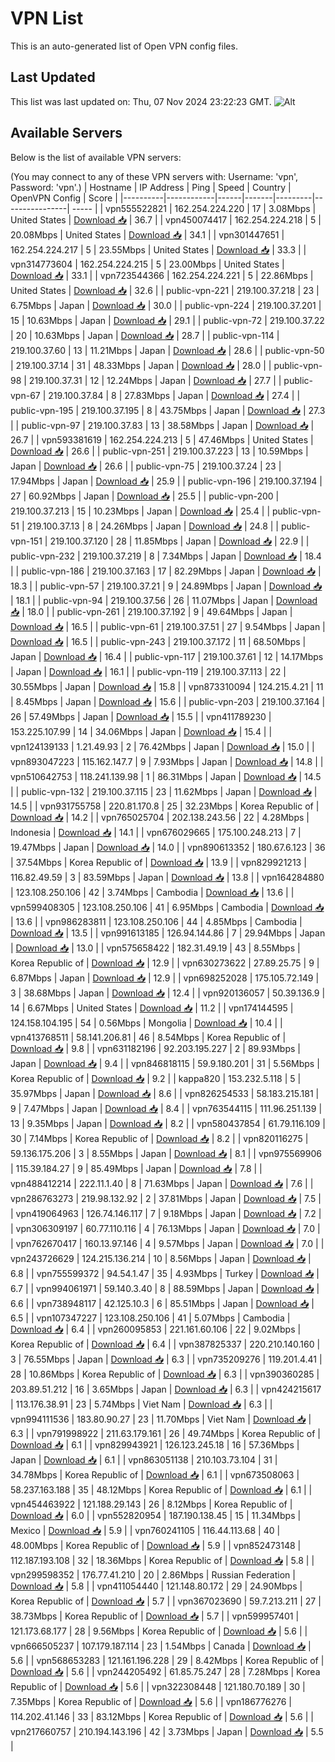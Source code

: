 # VPN List

This is an auto-generated list of Open VPN config files.

## Last Updated

This list was last updated on: Thu, 07 Nov 2024 23:22:23 GMT.
![Alt](https://repobeats.axiom.co/api/embed/186b98318ef1479477931607c1ad7d823f12451f.svg "Repobeats analytics image")

## Available Servers

Below is the list of available VPN servers:

(You may connect to any of these VPN servers with: Username: 'vpn', Password: 'vpn'.)
| Hostname | IP Address | Ping | Speed | Country | OpenVPN Config | Score |
|----------|------------|------|-------|---------|----------------| ----- |
| vpn555522821 | 162.254.224.220 | 17 | 3.08Mbps | United States | [Download 📥](./configs/server_0_US.ovpn) | 36.7 |
| vpn450074417 | 162.254.224.218 | 5 | 20.08Mbps | United States | [Download 📥](./configs/server_1_US.ovpn) | 34.1 |
| vpn301447651 | 162.254.224.217 | 5 | 23.55Mbps | United States | [Download 📥](./configs/server_2_US.ovpn) | 33.3 |
| vpn314773604 | 162.254.224.215 | 5 | 23.00Mbps | United States | [Download 📥](./configs/server_3_US.ovpn) | 33.1 |
| vpn723544366 | 162.254.224.221 | 5 | 22.86Mbps | United States | [Download 📥](./configs/server_4_US.ovpn) | 32.6 |
| public-vpn-221 | 219.100.37.218 | 23 | 6.75Mbps | Japan | [Download 📥](./configs/server_5_JP.ovpn) | 30.0 |
| public-vpn-224 | 219.100.37.201 | 15 | 10.63Mbps | Japan | [Download 📥](./configs/server_6_JP.ovpn) | 29.1 |
| public-vpn-72 | 219.100.37.22 | 20 | 10.63Mbps | Japan | [Download 📥](./configs/server_7_JP.ovpn) | 28.7 |
| public-vpn-114 | 219.100.37.60 | 13 | 11.21Mbps | Japan | [Download 📥](./configs/server_8_JP.ovpn) | 28.6 |
| public-vpn-50 | 219.100.37.14 | 31 | 48.33Mbps | Japan | [Download 📥](./configs/server_9_JP.ovpn) | 28.0 |
| public-vpn-98 | 219.100.37.31 | 12 | 12.24Mbps | Japan | [Download 📥](./configs/server_10_JP.ovpn) | 27.7 |
| public-vpn-67 | 219.100.37.84 | 8 | 27.83Mbps | Japan | [Download 📥](./configs/server_11_JP.ovpn) | 27.4 |
| public-vpn-195 | 219.100.37.195 | 8 | 43.75Mbps | Japan | [Download 📥](./configs/server_12_JP.ovpn) | 27.3 |
| public-vpn-97 | 219.100.37.83 | 13 | 38.58Mbps | Japan | [Download 📥](./configs/server_13_JP.ovpn) | 26.7 |
| vpn593381619 | 162.254.224.213 | 5 | 47.46Mbps | United States | [Download 📥](./configs/server_14_US.ovpn) | 26.6 |
| public-vpn-251 | 219.100.37.223 | 13 | 10.59Mbps | Japan | [Download 📥](./configs/server_15_JP.ovpn) | 26.6 |
| public-vpn-75 | 219.100.37.24 | 23 | 17.94Mbps | Japan | [Download 📥](./configs/server_16_JP.ovpn) | 25.9 |
| public-vpn-196 | 219.100.37.194 | 27 | 60.92Mbps | Japan | [Download 📥](./configs/server_17_JP.ovpn) | 25.5 |
| public-vpn-200 | 219.100.37.213 | 15 | 10.23Mbps | Japan | [Download 📥](./configs/server_18_JP.ovpn) | 25.4 |
| public-vpn-51 | 219.100.37.13 | 8 | 24.26Mbps | Japan | [Download 📥](./configs/server_19_JP.ovpn) | 24.8 |
| public-vpn-151 | 219.100.37.120 | 28 | 11.85Mbps | Japan | [Download 📥](./configs/server_20_JP.ovpn) | 22.9 |
| public-vpn-232 | 219.100.37.219 | 8 | 7.34Mbps | Japan | [Download 📥](./configs/server_21_JP.ovpn) | 18.4 |
| public-vpn-186 | 219.100.37.163 | 17 | 82.29Mbps | Japan | [Download 📥](./configs/server_22_JP.ovpn) | 18.3 |
| public-vpn-57 | 219.100.37.21 | 9 | 24.89Mbps | Japan | [Download 📥](./configs/server_23_JP.ovpn) | 18.1 |
| public-vpn-94 | 219.100.37.56 | 26 | 11.07Mbps | Japan | [Download 📥](./configs/server_24_JP.ovpn) | 18.0 |
| public-vpn-261 | 219.100.37.192 | 9 | 49.64Mbps | Japan | [Download 📥](./configs/server_25_JP.ovpn) | 16.5 |
| public-vpn-61 | 219.100.37.51 | 27 | 9.54Mbps | Japan | [Download 📥](./configs/server_26_JP.ovpn) | 16.5 |
| public-vpn-243 | 219.100.37.172 | 11 | 68.50Mbps | Japan | [Download 📥](./configs/server_27_JP.ovpn) | 16.4 |
| public-vpn-117 | 219.100.37.61 | 12 | 14.17Mbps | Japan | [Download 📥](./configs/server_28_JP.ovpn) | 16.1 |
| public-vpn-119 | 219.100.37.113 | 22 | 30.55Mbps | Japan | [Download 📥](./configs/server_29_JP.ovpn) | 15.8 |
| vpn873310094 | 124.215.4.21 | 11 | 8.45Mbps | Japan | [Download 📥](./configs/server_30_JP.ovpn) | 15.6 |
| public-vpn-203 | 219.100.37.164 | 26 | 57.49Mbps | Japan | [Download 📥](./configs/server_31_JP.ovpn) | 15.5 |
| vpn411789230 | 153.225.107.99 | 14 | 34.06Mbps | Japan | [Download 📥](./configs/server_32_JP.ovpn) | 15.4 |
| vpn124139133 | 1.21.49.93 | 2 | 76.42Mbps | Japan | [Download 📥](./configs/server_33_JP.ovpn) | 15.0 |
| vpn893047223 | 115.162.147.7 | 9 | 7.93Mbps | Japan | [Download 📥](./configs/server_34_JP.ovpn) | 14.8 |
| vpn510642753 | 118.241.139.98 | 1 | 86.31Mbps | Japan | [Download 📥](./configs/server_35_JP.ovpn) | 14.5 |
| public-vpn-132 | 219.100.37.115 | 23 | 11.62Mbps | Japan | [Download 📥](./configs/server_36_JP.ovpn) | 14.5 |
| vpn931755758 | 220.81.170.8 | 25 | 32.23Mbps | Korea Republic of | [Download 📥](./configs/server_37_KR.ovpn) | 14.2 |
| vpn765025704 | 202.138.243.56 | 22 | 4.28Mbps | Indonesia | [Download 📥](./configs/server_38_ID.ovpn) | 14.1 |
| vpn676029665 | 175.100.248.213 | 7 | 19.47Mbps | Japan | [Download 📥](./configs/server_39_JP.ovpn) | 14.0 |
| vpn890613352 | 180.67.6.123 | 36 | 37.54Mbps | Korea Republic of | [Download 📥](./configs/server_40_KR.ovpn) | 13.9 |
| vpn829921213 | 116.82.49.59 | 3 | 83.59Mbps | Japan | [Download 📥](./configs/server_41_JP.ovpn) | 13.8 |
| vpn164284880 | 123.108.250.106 | 42 | 3.74Mbps | Cambodia | [Download 📥](./configs/server_42_KH.ovpn) | 13.6 |
| vpn599408305 | 123.108.250.106 | 41 | 6.95Mbps | Cambodia | [Download 📥](./configs/server_43_KH.ovpn) | 13.6 |
| vpn986283811 | 123.108.250.106 | 44 | 4.85Mbps | Cambodia | [Download 📥](./configs/server_44_KH.ovpn) | 13.5 |
| vpn991613185 | 126.94.144.86 | 7 | 29.94Mbps | Japan | [Download 📥](./configs/server_45_JP.ovpn) | 13.0 |
| vpn575658422 | 182.31.49.19 | 43 | 8.55Mbps | Korea Republic of | [Download 📥](./configs/server_46_KR.ovpn) | 12.9 |
| vpn630273622 | 27.89.25.75 | 9 | 6.87Mbps | Japan | [Download 📥](./configs/server_47_JP.ovpn) | 12.9 |
| vpn698252028 | 175.105.72.149 | 3 | 38.68Mbps | Japan | [Download 📥](./configs/server_48_JP.ovpn) | 12.4 |
| vpn920136057 | 50.39.136.9 | 14 | 6.67Mbps | United States | [Download 📥](./configs/server_49_US.ovpn) | 11.2 |
| vpn174144595 | 124.158.104.195 | 54 | 0.56Mbps | Mongolia | [Download 📥](./configs/server_50_MN.ovpn) | 10.4 |
| vpn413768511 | 58.141.206.81 | 46 | 8.54Mbps | Korea Republic of | [Download 📥](./configs/server_51_KR.ovpn) | 9.8 |
| vpn631182196 | 92.203.195.227 | 2 | 89.93Mbps | Japan | [Download 📥](./configs/server_52_JP.ovpn) | 9.4 |
| vpn846818115 | 59.9.180.201 | 31 | 5.56Mbps | Korea Republic of | [Download 📥](./configs/server_53_KR.ovpn) | 9.2 |
| kappa820 | 153.232.5.118 | 5 | 35.97Mbps | Japan | [Download 📥](./configs/server_54_JP.ovpn) | 8.6 |
| vpn826254533 | 58.183.215.181 | 9 | 7.47Mbps | Japan | [Download 📥](./configs/server_55_JP.ovpn) | 8.4 |
| vpn763544115 | 111.96.251.139 | 13 | 9.35Mbps | Japan | [Download 📥](./configs/server_56_JP.ovpn) | 8.2 |
| vpn580437854 | 61.79.116.109 | 30 | 7.14Mbps | Korea Republic of | [Download 📥](./configs/server_57_KR.ovpn) | 8.2 |
| vpn820116275 | 59.136.175.206 | 3 | 8.55Mbps | Japan | [Download 📥](./configs/server_58_JP.ovpn) | 8.1 |
| vpn975569906 | 115.39.184.27 | 9 | 85.49Mbps | Japan | [Download 📥](./configs/server_59_JP.ovpn) | 7.8 |
| vpn488412214 | 222.11.1.40 | 8 | 71.63Mbps | Japan | [Download 📥](./configs/server_60_JP.ovpn) | 7.6 |
| vpn286763273 | 219.98.132.92 | 2 | 37.81Mbps | Japan | [Download 📥](./configs/server_61_JP.ovpn) | 7.5 |
| vpn419064963 | 126.74.146.117 | 7 | 9.18Mbps | Japan | [Download 📥](./configs/server_62_JP.ovpn) | 7.2 |
| vpn306309197 | 60.77.110.116 | 4 | 76.13Mbps | Japan | [Download 📥](./configs/server_63_JP.ovpn) | 7.0 |
| vpn762670417 | 160.13.97.146 | 4 | 9.57Mbps | Japan | [Download 📥](./configs/server_64_JP.ovpn) | 7.0 |
| vpn243726629 | 124.215.136.214 | 10 | 8.56Mbps | Japan | [Download 📥](./configs/server_65_JP.ovpn) | 6.8 |
| vpn755599372 | 94.54.1.47 | 35 | 4.93Mbps | Turkey | [Download 📥](./configs/server_66_TR.ovpn) | 6.7 |
| vpn994061971 | 59.140.3.40 | 8 | 88.59Mbps | Japan | [Download 📥](./configs/server_67_JP.ovpn) | 6.6 |
| vpn738948117 | 42.125.10.3 | 6 | 85.51Mbps | Japan | [Download 📥](./configs/server_68_JP.ovpn) | 6.5 |
| vpn107347227 | 123.108.250.106 | 41 | 5.07Mbps | Cambodia | [Download 📥](./configs/server_69_KH.ovpn) | 6.4 |
| vpn260095853 | 221.161.60.106 | 22 | 9.02Mbps | Korea Republic of | [Download 📥](./configs/server_70_KR.ovpn) | 6.4 |
| vpn387825337 | 220.210.140.160 | 3 | 76.55Mbps | Japan | [Download 📥](./configs/server_71_JP.ovpn) | 6.3 |
| vpn735209276 | 119.201.4.41 | 28 | 10.86Mbps | Korea Republic of | [Download 📥](./configs/server_72_KR.ovpn) | 6.3 |
| vpn390360285 | 203.89.51.212 | 16 | 3.65Mbps | Japan | [Download 📥](./configs/server_73_JP.ovpn) | 6.3 |
| vpn424215617 | 113.176.38.91 | 23 | 5.74Mbps | Viet Nam | [Download 📥](./configs/server_74_VN.ovpn) | 6.3 |
| vpn994111536 | 183.80.90.27 | 23 | 11.70Mbps | Viet Nam | [Download 📥](./configs/server_75_VN.ovpn) | 6.3 |
| vpn791998922 | 211.63.179.161 | 26 | 49.74Mbps | Korea Republic of | [Download 📥](./configs/server_76_KR.ovpn) | 6.1 |
| vpn829943921 | 126.123.245.18 | 16 | 57.36Mbps | Japan | [Download 📥](./configs/server_77_JP.ovpn) | 6.1 |
| vpn863051138 | 210.103.73.104 | 31 | 34.78Mbps | Korea Republic of | [Download 📥](./configs/server_78_KR.ovpn) | 6.1 |
| vpn673508063 | 58.237.163.188 | 35 | 48.12Mbps | Korea Republic of | [Download 📥](./configs/server_79_KR.ovpn) | 6.1 |
| vpn454463922 | 121.188.29.143 | 26 | 8.12Mbps | Korea Republic of | [Download 📥](./configs/server_80_KR.ovpn) | 6.0 |
| vpn552820954 | 187.190.138.45 | 15 | 11.34Mbps | Mexico | [Download 📥](./configs/server_81_MX.ovpn) | 5.9 |
| vpn760241105 | 116.44.113.68 | 40 | 48.00Mbps | Korea Republic of | [Download 📥](./configs/server_82_KR.ovpn) | 5.9 |
| vpn852473148 | 112.187.193.108 | 32 | 18.36Mbps | Korea Republic of | [Download 📥](./configs/server_83_KR.ovpn) | 5.8 |
| vpn299598352 | 176.77.41.210 | 20 | 2.86Mbps | Russian Federation | [Download 📥](./configs/server_84_RU.ovpn) | 5.8 |
| vpn411054440 | 121.148.80.172 | 29 | 24.90Mbps | Korea Republic of | [Download 📥](./configs/server_85_KR.ovpn) | 5.7 |
| vpn367023690 | 59.7.213.211 | 27 | 38.73Mbps | Korea Republic of | [Download 📥](./configs/server_86_KR.ovpn) | 5.7 |
| vpn599957401 | 121.173.68.177 | 28 | 9.56Mbps | Korea Republic of | [Download 📥](./configs/server_87_KR.ovpn) | 5.6 |
| vpn666505237 | 107.179.187.114 | 23 | 1.54Mbps | Canada | [Download 📥](./configs/server_88_CA.ovpn) | 5.6 |
| vpn568653283 | 121.161.196.228 | 29 | 8.42Mbps | Korea Republic of | [Download 📥](./configs/server_89_KR.ovpn) | 5.6 |
| vpn244205492 | 61.85.75.247 | 28 | 7.28Mbps | Korea Republic of | [Download 📥](./configs/server_90_KR.ovpn) | 5.6 |
| vpn322308448 | 121.180.70.189 | 30 | 7.35Mbps | Korea Republic of | [Download 📥](./configs/server_91_KR.ovpn) | 5.6 |
| vpn186776276 | 114.202.41.146 | 33 | 83.12Mbps | Korea Republic of | [Download 📥](./configs/server_92_KR.ovpn) | 5.6 |
| vpn217660757 | 210.194.143.196 | 42 | 3.73Mbps | Japan | [Download 📥](./configs/server_93_JP.ovpn) | 5.5 |
